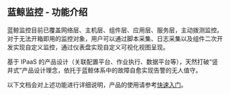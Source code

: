 ## 蓝鲸监控 - 功能介绍

蓝鲸监控目前已覆盖网络层、主机层、组件层、应用层、服务层，主动拨测监控。对于无法开箱即用的监控对象，用户可以通过脚本采集、日志采集以及组件二次开发实现自定义监控，通过仪表盘实现自定义可视化视图呈现。

基于 IPaaS 的产品设计（关联配置平台、作业执行、数据平台等），天然打破“竖井式”产品设计理念，依托于蓝鲸体系中的故障自愈实现告警的无人值守。

以下文档会对上述功能进行详细说明，产品的使用请参考[快速入门](../快速入门/Getting_started.md)。
